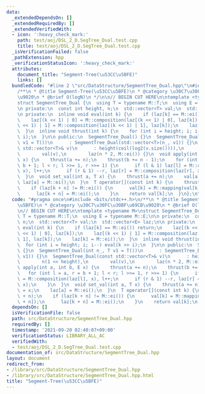 ```yaml
---
data:
  _extendedDependsOn: []
  _extendedRequiredBy: []
  _extendedVerifiedWith:
  - icon: ':heavy_check_mark:'
    path: test/aoj/DSL_2_D.SegTree_Dual.test.cpp
    title: test/aoj/DSL_2_D.SegTree_Dual.test.cpp
  _isVerificationFailed: false
  _pathExtension: hpp
  _verificationStatusIcon: ':heavy_check_mark:'
  attributes:
    document_title: "Segment-Tree(\u53CC\u5BFE)"
    links: []
  bundledCode: "#line 2 \"src/DataStructure/SegmentTree_Dual.hpp\"\n#include <bits/stdc++.h>\n\
    /**\n * @title Segment-Tree(\u53CC\u5BFE)\n * @category \u30C7\u30FC\u30BF\u69CB\
    \u9020\n * @brief O(logN)\n */\n\n// BEGIN CUT HERE\n\ntemplate <typename M>\n\
    struct SegmentTree_Dual {\n  using T = typename M::T;\n  using E = typename M::E;\n\
    \n private:\n  const int height, n;\n  std::vector<T> val;\n  std::vector<E> laz;\n\
    \n private:\n  inline void eval(int k) {\n    if (laz[k] == M::ei()) return;\n\
    \    laz[(k << 1) | 0] = M::composition(laz[(k << 1) | 0], laz[k]);\n    laz[(k\
    \ << 1) | 1] = M::composition(laz[(k << 1) | 1], laz[k]);\n    laz[k] = M::ei();\n\
    \  }\n  inline void thrust(int k) {\n    for (int i = height; i; i--) eval(k >>\
    \ i);\n  }\n\n public:\n  SegmentTree_Dual() {}\n  SegmentTree_Dual(int n_, T\
    \ v1 = T())\n      : SegmentTree_Dual(std::vector<T>(n_, v1)) {}\n  SegmentTree_Dual(const\
    \ std::vector<T>& v)\n      : height(ceil(log2(v.size()))),\n        n(1 << height),\n\
    \        val(v),\n        laz(n * 2, M::ei()) {}\n  void apply(int a, int b, E\
    \ x) {\n    thrust(a += n);\n    thrust(b += n - 1);\n    for (int l = a, r =\
    \ b + 1; l < r; l >>= 1, r >>= 1) {\n      if (l & 1) laz[l] = M::composition(laz[l],\
    \ x), l++;\n      if (r & 1) --r, laz[r] = M::composition(laz[r], x);\n    }\n\
    \  }\n  void set_val(int a, T x) {\n    thrust(a += n);\n    val[a] = x;\n   \
    \ laz[a] = M::ei();\n  }\n  T operator[](const int k) {\n    thrust(k + n);\n\
    \    if (laz[k + n] != M::ei()) {\n      val[k] = M::mapping(val[k], laz[k + n]);\n\
    \      laz[k + n] = M::ei();\n    }\n    return val[k];\n  }\n};\n"
  code: "#pragma once\n#include <bits/stdc++.h>\n/**\n * @title Segment-Tree(\u53CC\
    \u5BFE)\n * @category \u30C7\u30FC\u30BF\u69CB\u9020\n * @brief O(logN)\n */\n\
    \n// BEGIN CUT HERE\n\ntemplate <typename M>\nstruct SegmentTree_Dual {\n  using\
    \ T = typename M::T;\n  using E = typename M::E;\n\n private:\n  const int height,\
    \ n;\n  std::vector<T> val;\n  std::vector<E> laz;\n\n private:\n  inline void\
    \ eval(int k) {\n    if (laz[k] == M::ei()) return;\n    laz[(k << 1) | 0] = M::composition(laz[(k\
    \ << 1) | 0], laz[k]);\n    laz[(k << 1) | 1] = M::composition(laz[(k << 1) |\
    \ 1], laz[k]);\n    laz[k] = M::ei();\n  }\n  inline void thrust(int k) {\n  \
    \  for (int i = height; i; i--) eval(k >> i);\n  }\n\n public:\n  SegmentTree_Dual()\
    \ {}\n  SegmentTree_Dual(int n_, T v1 = T())\n      : SegmentTree_Dual(std::vector<T>(n_,\
    \ v1)) {}\n  SegmentTree_Dual(const std::vector<T>& v)\n      : height(ceil(log2(v.size()))),\n\
    \        n(1 << height),\n        val(v),\n        laz(n * 2, M::ei()) {}\n  void\
    \ apply(int a, int b, E x) {\n    thrust(a += n);\n    thrust(b += n - 1);\n \
    \   for (int l = a, r = b + 1; l < r; l >>= 1, r >>= 1) {\n      if (l & 1) laz[l]\
    \ = M::composition(laz[l], x), l++;\n      if (r & 1) --r, laz[r] = M::composition(laz[r],\
    \ x);\n    }\n  }\n  void set_val(int a, T x) {\n    thrust(a += n);\n    val[a]\
    \ = x;\n    laz[a] = M::ei();\n  }\n  T operator[](const int k) {\n    thrust(k\
    \ + n);\n    if (laz[k + n] != M::ei()) {\n      val[k] = M::mapping(val[k], laz[k\
    \ + n]);\n      laz[k + n] = M::ei();\n    }\n    return val[k];\n  }\n};"
  dependsOn: []
  isVerificationFile: false
  path: src/DataStructure/SegmentTree_Dual.hpp
  requiredBy: []
  timestamp: '2021-09-20 02:40:07+09:00'
  verificationStatus: LIBRARY_ALL_AC
  verifiedWith:
  - test/aoj/DSL_2_D.SegTree_Dual.test.cpp
documentation_of: src/DataStructure/SegmentTree_Dual.hpp
layout: document
redirect_from:
- /library/src/DataStructure/SegmentTree_Dual.hpp
- /library/src/DataStructure/SegmentTree_Dual.hpp.html
title: "Segment-Tree(\u53CC\u5BFE)"
---
```

